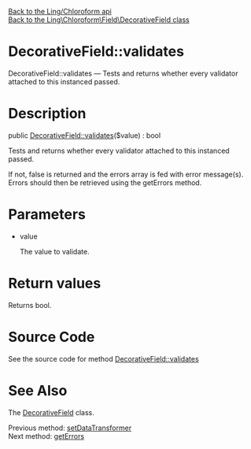[Back to the Ling/Chloroform api](https://github.com/lingtalfi/Chloroform/blob/master/doc/api/Ling/Chloroform.md)<br>
[Back to the Ling\Chloroform\Field\DecorativeField class](https://github.com/lingtalfi/Chloroform/blob/master/doc/api/Ling/Chloroform/Field/DecorativeField.md)


DecorativeField::validates
================



DecorativeField::validates — Tests and returns whether every validator attached to this instanced passed.




Description
================


public [DecorativeField::validates](https://github.com/lingtalfi/Chloroform/blob/master/doc/api/Ling/Chloroform/Field/DecorativeField/validates.md)($value) : bool




Tests and returns whether every validator attached to this instanced passed.

If not, false is returned and the errors array is fed with error message(s).
Errors should then be retrieved using the getErrors method.




Parameters
================


- value

    The value to validate.


Return values
================

Returns bool.








Source Code
===========
See the source code for method [DecorativeField::validates](https://github.com/lingtalfi/Chloroform/blob/master/Field/DecorativeField.php#L107-L110)


See Also
================

The [DecorativeField](https://github.com/lingtalfi/Chloroform/blob/master/doc/api/Ling/Chloroform/Field/DecorativeField.md) class.

Previous method: [setDataTransformer](https://github.com/lingtalfi/Chloroform/blob/master/doc/api/Ling/Chloroform/Field/DecorativeField/setDataTransformer.md)<br>Next method: [getErrors](https://github.com/lingtalfi/Chloroform/blob/master/doc/api/Ling/Chloroform/Field/DecorativeField/getErrors.md)<br>

